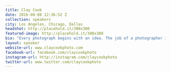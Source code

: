 ```yaml
---
title: Clay Cook
date: 2016-08-08 12:36:52 Z
collection: speakers
city: Los Angeles, Chicago, Dallas
headshot: http://placehold.it/300x300
featured-image: http://placehold.it/300x300
bio: "Every photograph begins with an idea. The job of a photographer is to not only capture the vision, but manipulate it into art, bigger than life and beyond any initial expectations. Photographer, Clay Cook, has learned the importance of going the extra mile, after a long, arduous run in the music business. As a result, his wisdom, field experience and work ethic has pushed him further into an inspiring career in Advertising and Editorial photography. Over a short period of time, Clay has shaped creative projects with brands such as: Livestrong, NFL, Dillard's and Vince Camuto. In addition, he has brought to life, worldwide assignments for publications such as USA Today, ESPN, Modern Salon and Inc. Magazine. Along with the desire to offer loyal solutions for every project, Clay can spread the word with the help of a large social media and blogging community. Start with an idea and Clay will lead it to a roaring finish line."
layout: speaker
website-url: www.claycookphoto.com
facebook-url: facebook.com/claycookphoto
instagram-url: http://instagram.com/claycookphoto
twitter-url: www.twitter.com/claycookphoto
---
```

